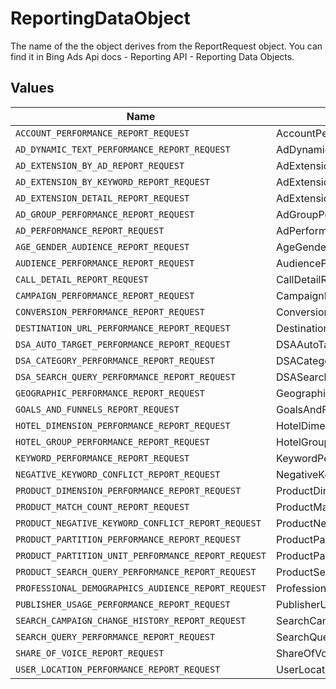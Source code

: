 # ReportingDataObject

The name of the the object derives from the ReportRequest object. You can find it in Bing Ads Api docs - Reporting API - Reporting Data Objects.


## Values

| Name                                                | Value                                               |
| --------------------------------------------------- | --------------------------------------------------- |
| `ACCOUNT_PERFORMANCE_REPORT_REQUEST`                | AccountPerformanceReportRequest                     |
| `AD_DYNAMIC_TEXT_PERFORMANCE_REPORT_REQUEST`        | AdDynamicTextPerformanceReportRequest               |
| `AD_EXTENSION_BY_AD_REPORT_REQUEST`                 | AdExtensionByAdReportRequest                        |
| `AD_EXTENSION_BY_KEYWORD_REPORT_REQUEST`            | AdExtensionByKeywordReportRequest                   |
| `AD_EXTENSION_DETAIL_REPORT_REQUEST`                | AdExtensionDetailReportRequest                      |
| `AD_GROUP_PERFORMANCE_REPORT_REQUEST`               | AdGroupPerformanceReportRequest                     |
| `AD_PERFORMANCE_REPORT_REQUEST`                     | AdPerformanceReportRequest                          |
| `AGE_GENDER_AUDIENCE_REPORT_REQUEST`                | AgeGenderAudienceReportRequest                      |
| `AUDIENCE_PERFORMANCE_REPORT_REQUEST`               | AudiencePerformanceReportRequest                    |
| `CALL_DETAIL_REPORT_REQUEST`                        | CallDetailReportRequest                             |
| `CAMPAIGN_PERFORMANCE_REPORT_REQUEST`               | CampaignPerformanceReportRequest                    |
| `CONVERSION_PERFORMANCE_REPORT_REQUEST`             | ConversionPerformanceReportRequest                  |
| `DESTINATION_URL_PERFORMANCE_REPORT_REQUEST`        | DestinationUrlPerformanceReportRequest              |
| `DSA_AUTO_TARGET_PERFORMANCE_REPORT_REQUEST`        | DSAAutoTargetPerformanceReportRequest               |
| `DSA_CATEGORY_PERFORMANCE_REPORT_REQUEST`           | DSACategoryPerformanceReportRequest                 |
| `DSA_SEARCH_QUERY_PERFORMANCE_REPORT_REQUEST`       | DSASearchQueryPerformanceReportRequest              |
| `GEOGRAPHIC_PERFORMANCE_REPORT_REQUEST`             | GeographicPerformanceReportRequest                  |
| `GOALS_AND_FUNNELS_REPORT_REQUEST`                  | GoalsAndFunnelsReportRequest                        |
| `HOTEL_DIMENSION_PERFORMANCE_REPORT_REQUEST`        | HotelDimensionPerformanceReportRequest              |
| `HOTEL_GROUP_PERFORMANCE_REPORT_REQUEST`            | HotelGroupPerformanceReportRequest                  |
| `KEYWORD_PERFORMANCE_REPORT_REQUEST`                | KeywordPerformanceReportRequest                     |
| `NEGATIVE_KEYWORD_CONFLICT_REPORT_REQUEST`          | NegativeKeywordConflictReportRequest                |
| `PRODUCT_DIMENSION_PERFORMANCE_REPORT_REQUEST`      | ProductDimensionPerformanceReportRequest            |
| `PRODUCT_MATCH_COUNT_REPORT_REQUEST`                | ProductMatchCountReportRequest                      |
| `PRODUCT_NEGATIVE_KEYWORD_CONFLICT_REPORT_REQUEST`  | ProductNegativeKeywordConflictReportRequest         |
| `PRODUCT_PARTITION_PERFORMANCE_REPORT_REQUEST`      | ProductPartitionPerformanceReportRequest            |
| `PRODUCT_PARTITION_UNIT_PERFORMANCE_REPORT_REQUEST` | ProductPartitionUnitPerformanceReportRequest        |
| `PRODUCT_SEARCH_QUERY_PERFORMANCE_REPORT_REQUEST`   | ProductSearchQueryPerformanceReportRequest          |
| `PROFESSIONAL_DEMOGRAPHICS_AUDIENCE_REPORT_REQUEST` | ProfessionalDemographicsAudienceReportRequest       |
| `PUBLISHER_USAGE_PERFORMANCE_REPORT_REQUEST`        | PublisherUsagePerformanceReportRequest              |
| `SEARCH_CAMPAIGN_CHANGE_HISTORY_REPORT_REQUEST`     | SearchCampaignChangeHistoryReportRequest            |
| `SEARCH_QUERY_PERFORMANCE_REPORT_REQUEST`           | SearchQueryPerformanceReportRequest                 |
| `SHARE_OF_VOICE_REPORT_REQUEST`                     | ShareOfVoiceReportRequest                           |
| `USER_LOCATION_PERFORMANCE_REPORT_REQUEST`          | UserLocationPerformanceReportRequest                |